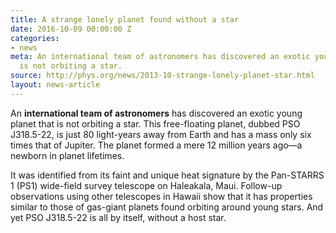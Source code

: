 ```yaml
---
title: A strange lonely planet found without a star
date: 2016-10-09 00:00:00 Z
categories:
- news
meta: An international team of astronomers has discovered an exotic young planet that
  is not orbiting a star.
source: http://phys.org/news/2013-10-strange-lonely-planet-star.html
layout: news-article
---
```


An **international team of astronomers** has discovered an exotic young planet that is not orbiting a star. This free-floating planet, dubbed PSO J318.5-22, is just 80 light-years away from Earth and has a mass only six times that of Jupiter. The planet formed a mere 12 million years ago—a newborn in planet lifetimes.

It was identified from its faint and unique heat signature by the Pan-STARRS 1 (PS1) wide-field survey telescope on Haleakala, Maui. Follow-up observations using other telescopes in Hawaii show that it has properties similar to those of gas-giant planets found orbiting around young stars. And yet PSO J318.5-22 is all by itself, without a host star.
